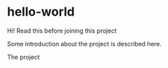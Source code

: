 # hello-world
Hi!
Read this before joining this project

Some introduction about the project is described here.

The project
